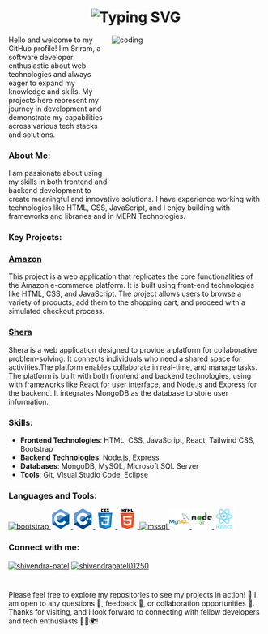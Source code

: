 <h1 align="center"> 
    <img src="https://readme-typing-svg.demolab.com?font=Fira+Code&size=35&center=true&vCenter=true&width=500&height=70&duration=3000&lines=Hi+Guys+😁;+I+am+Sriram👋;" alt="Typing SVG" />
</h1>
<img align="right" alt="coding" width="300" height="300" src="https://github.com/harshavardhanyadav2004/harshavardhanyadav2004/assets/138381780/5c45b0c8-2b85-4b5a-9e83-ab05fa1cf823">

Hello and welcome to my GitHub profile! I’m Sriram, a software developer enthusiastic about web technologies and always eager to expand my knowledge and skills. My projects here represent my journey in development and demonstrate my capabilities across various tech stacks and solutions.

<h3 align="left">About Me:</h3>

I am passionate about using my skills in both frontend and backend development to create meaningful and innovative solutions. I have experience working with technologies like HTML, CSS, JavaScript, and I enjoy building with frameworks and libraries and in MERN Technologies.

<h3 align="left">Key Projects:</h3>

### [Amazon](https://github.com/sriramgaddam1/Amazon)

This project is a web application that replicates the core functionalities of the Amazon e-commerce platform. It is built using front-end technologies like HTML, CSS, and JavaScript. The project allows users to browse a variety of products, add them to the shopping cart, and proceed with a simulated checkout process.

### [Shera](https://github.com/sriramgaddam1/shera)

Shera is a web application designed to provide a platform for collaborative problem-solving. It connects individuals who need a shared space for activities.The platform enables collaborate in real-time, and manage tasks. The platform is built with both frontend and backend technologies, using with frameworks like React for user interface, and Node.js and Express for the backend. It integrates MongoDB as the database to store user information.

<h3 align="left">Skills:</h3>

- **Frontend Technologies**: HTML, CSS, JavaScript, React, Tailwind CSS, Bootstrap
- **Backend Technologies**: Node.js, Express
- **Databases**: MongoDB, MySQL, Microsoft SQL Server
- **Tools**: Git, Visual Studio Code, Eclipse

<h3 align="left">Languages and Tools:</h3>
<p align="left"> <a href="https://getbootstrap.com/" target="_blank" rel="noreferrer"> <img src="https://getbootstrap.com/docs/5.3/assets/brand/bootstrap-logo-shadow.png" alt="bootstrap" width="40" height="40"/> </a> <a href="https://www.cprogramming.com/" target="_blank" rel="noreferrer"> <img src="https://raw.githubusercontent.com/devicons/devicon/master/icons/c/c-original.svg" alt="c" width="40" height="40"/> </a> <a href="https://www.w3schools.com/cpp/" target="_blank" rel="noreferrer"> <img src="https://raw.githubusercontent.com/devicons/devicon/master/icons/cplusplus/cplusplus-original.svg" alt="cplusplus" width="40" height="40"/> </a> <a href="https://www.w3schools.com/css/" target="_blank" rel="noreferrer"> <img src="https://raw.githubusercontent.com/devicons/devicon/master/icons/css3/css3-original-wordmark.svg" alt="css3" width="40" height="40"/> </a> <a href="https://www.w3.org/html/" target="_blank" rel="noreferrer"> <img src="https://raw.githubusercontent.com/devicons/devicon/master/icons/html5/html5-original-wordmark.svg" alt="html5" width="40" height="40"/> </a> <a href="https://www.microsoft.com/en-us/sql-server" target="_blank" rel="noreferrer"> <img src="https://www.svgrepo.com/show/303229/microsoft-sql-server-logo.svg" alt="mssql" width="40" height="40"/> </a> <a href="https://www.mysql.com/" target="_blank" rel="noreferrer"> <img src="https://raw.githubusercontent.com/devicons/devicon/master/icons/mysql/mysql-original-wordmark.svg" alt="mysql" width="40" height="40"/> </a> <a href="https://nodejs.org" target="_blank" rel="noreferrer"> <img src="https://raw.githubusercontent.com/devicons/devicon/master/icons/nodejs/nodejs-original-wordmark.svg" alt="nodejs" width="40" height="40"/> </a> <a href="https://reactjs.org/" target="_blank" rel="noreferrer"> <img src="https://raw.githubusercontent.com/devicons/devicon/master/icons/react/react-original-wordmark.svg" alt="react" width="40" height="40"/> </a> </p>
<h3 align="left">Connect with me:</h3>

<a href="https://www.linkedin.com/in/sriram-gaddam-a583b2278/" target="blank"><img align="center" src="https://raw.githubusercontent.com/rahuldkjain/github-profile-readme-generator/master/src/images/icons/Social/linked-in-alt.svg" alt="shivendra-patel" height="30" width="40" /></a>
<a href="https://www.instagram.com/sriram_gaddam_/" target="blank"><img align="center" src="https://raw.githubusercontent.com/rahuldkjain/github-profile-readme-generator/master/src/images/icons/Social/instagram.svg" alt="shivendrapatel01250" height="30" width="40" /></a>
<h1>
</h1>
Please feel free to explore my repositories to see my projects in action! 🚀 I am open to any questions 💬, feedback 🌟, or collaboration opportunities 🤝. Thanks for visiting, and I look forward to connecting with fellow developers and tech enthusiasts 👨‍💻🌍!
